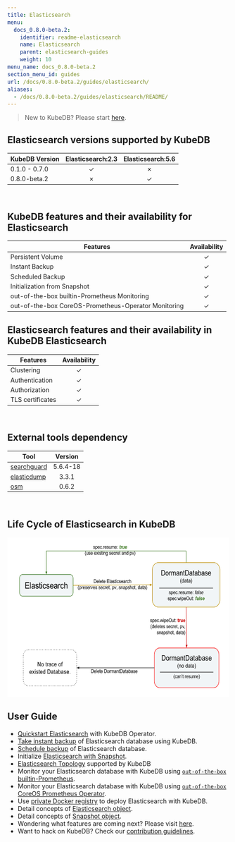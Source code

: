 ```yaml
---
title: Elasticsearch
menu:
  docs_0.8.0-beta.2:
    identifier: readme-elasticsearch
    name: Elasticsearch
    parent: elasticsearch-guides
    weight: 10
menu_name: docs_0.8.0-beta.2
section_menu_id: guides
url: /docs/0.8.0-beta.2/guides/elasticsearch/
aliases:
  - /docs/0.8.0-beta.2/guides/elasticsearch/README/
---
```


> New to KubeDB? Please start [here](/docs/concepts/README.md).

## Elasticsearch versions supported by KubeDB

| KubeDB Version | Elasticsearch:2.3 | Elasticsearch:5.6 |
|----------------|:------------:|:------------:|
| 0.1.0 - 0.7.0  | &#10003;     | &#10007;     |
| 0.8.0-beta.2   | &#10007;     | &#10003;     |

<br/>

## KubeDB features and their availability for Elasticsearch

|Features                                               |Availability|
|-------------------------------------------------------|:----------:|
|Persistent Volume                                      | &#10003;   |
|Instant Backup                                         | &#10003;   |
|Scheduled Backup                                       | &#10003;   |
|Initialization from Snapshot                           | &#10003;   |
|out-of-the-box builtin-Prometheus Monitoring           | &#10003;   |
|out-of-the-box CoreOS-Prometheus-Operator Monitoring   | &#10003;   |

## Elasticsearch features and their availability in KubeDB Elasticsearch

|Features                                               |Availability|
|-------------------------------------------------------|:----------:|
|Clustering                                             | &#10003;   |
|Authentication                                         | &#10003;   |
|Authorization                                          | &#10003;   |
|TLS certificates                                       | &#10003;   |

<br/>

## External tools dependency

|Tool                                                               |Version   |
|-------------------------------------------------------------------|:--------:|
|[searchguard](https://github.com/floragunncom/search-guard)        | 5.6.4-18 |
|[elasticdump](https://github.com/taskrabbit/elasticsearch-dump/)   | 3.3.1    |
|[osm](https://github.com/appscode/osm)                             | 0.6.2    |

<br/>

## Life Cycle of Elasticsearch in KubeDB

<p align="center">
  <img alt="lifecycle"  src="/docs/images/elasticsearch/lifecycle.png" width="581" height="362">
</p>

## User Guide

- [Quickstart Elasticsearch](/docs/guides/elasticsearch/quickstart/quickstart.md) with KubeDB Operator.
- [Take instant backup](/docs/guides/elasticsearch/snapshot/instant_backup.md) of Elasticsearch database using KubeDB.
- [Schedule backup](/docs/guides/elasticsearch/snapshot/scheduled_backup.md)  of Elasticsearch database.
- Initialize [Elasticsearch with Snapshot](/docs/guides/elasticsearch/initialization/snapshot_source.md).
- [Elasticsearch Topology](/docs/guides/elasticsearch/clustering/topology.md) supported by KubeDB
- Monitor your Elasticsearch database with KubeDB using [`out-of-the-box` builtin-Prometheus](/docs/guides/elasticsearch/monitoring/using_builtin_prometheus.md).
- Monitor your Elasticsearch database with KubeDB using [`out-of-the-box` CoreOS Prometheus Operator](/docs/guides/elasticsearch/monitoring/using_coreos_prometheus_operator.md).
- Use [private Docker registry](/docs/guides/elasticsearch/private-registry/using-private-registry.md) to deploy Elasticsearch with KubeDB.
- Detail concepts of [Elasticsearch object](/docs/concepts/databases/elasticsearch.md).
- Detail concepts of [Snapshot object](/docs/concepts/snapshot.md).
- Wondering what features are coming next? Please visit [here](/docs/roadmap.md).
- Want to hack on KubeDB? Check our [contribution guidelines](/docs/CONTRIBUTING.md).

